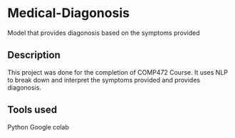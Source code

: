 # Medical-Diagonosis

Model that provides diagonosis based on the symptoms provided

## Description

This project was done for the completion of COMP472 Course. It uses NLP to break down and interpret the symptoms provided and provides diagonosis. 

## Tools used

Python
Google colab

